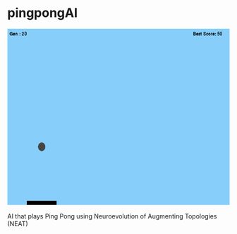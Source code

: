 # pingpongAI

<p align="center">
<img src = "./genetic gifs/gen20.gif" height=400 width=600>
</p>

AI that plays Ping Pong using Neuroevolution of Augmenting Topologies (NEAT)
